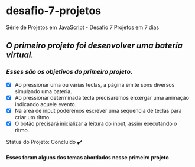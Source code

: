 # desafio-7-projetos
Série de Projetos em JavaScript - Desafio 7 Projetos em 7 dias 

## *O primeiro projeto foi desenvolver uma bateria virtual.*

### *Esses são os objetivos do primeiro projeto.*

- [X] Ao pressionar uma ou várias teclas, a página emite sons diversos simulando uma bateria.
- [X] Ao pressionar determinada tecla precisaremos enxergar uma animação indicando aquele evento.
- [X] Na area de input poderemos escrever uma sequencia de teclas para criar um ritmo.
- [X] O botão precisará inicializar a leitura do input, assim executando o ritmo.

Status do Projeto: Concluido :heavy_check_mark:

#### Esses foram alguns dos temas abordados nesse primeiro projeto
